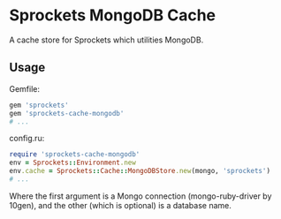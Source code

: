 # Sprockets MongoDB Cache

A cache store for Sprockets which utilities MongoDB.


## Usage

Gemfile:

```ruby
gem 'sprockets'
gem 'sprockets-cache-mongodb'
# ...
```

config.ru:

```ruby
require 'sprockets-cache-mongodb'
env = Sprockets::Environment.new
env.cache = Sprockets::Cache::MongoDBStore.new(mongo, 'sprockets')
# ...
```

Where the first argument is a Mongo connection (mongo-ruby-driver by 10gen), and the other (which is optional) is a database name.
